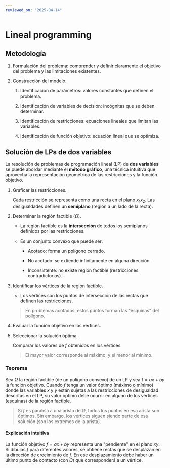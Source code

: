 ```yaml
---
reviewed_on: "2025-04-14"
---
```


# Lineal programming

## Metodología

1. Formulación del problema: comprender y definir claramente el objetivo del problema y las limitaciones existentes.

2. Construcción del modelo.

	1. Identificación de parámetros: valores constantes que definen el problema.

	2. Identificación de variables de decisión: incógnitas que se deben determinar.

	3. Identificación de restricciones: ecuaciones lineales que limitan las variables.

	4. Identificación de función objetivo: ecuación lineal que se optimiza.

## Solución de LPs de dos variables

La resolución de problemas de programación lineal (LP) de **dos variables** se puede abordar mediante el **método gráfico**, una técnica intuitiva que aprovecha la representación geométrica de las restricciones y la función objetivo.

1. Graficar las restricciones.

	Cada restricción se representa como una recta en el plano $x_1x_2$. Las desigualdades definen un **semiplano** (región a un lado de la recta).

2. Determinar la región factible ($\Omega$).

	- La región factible es la **intersección** de todos los semiplanos definidos por las restricciones.

	- Es un conjunto convexo que puede ser:

		- Acotado: forma un polígono cerrado.

		- No acotado: se extiende infinitamente en alguna dirección.

		- Inconsistente: no existe región factible (restricciones contradictorias).

3. Identificar los vértices de la región factible.

	- Los vértices son los puntos de intersección de las rectas que definen las restricciones.

	> En problemas acotados, estos puntos forman las "esquinas" del polígono.

4. Evaluar la función objetivo en los vértices.

5. Seleccionar la solución óptima.

	Comparar los valores de $f$ obtenidos en los vértices.

	> El mayor valor corresponde al máximo, y el menor al mínimo.

### Teorema

Sea $\Omega$ la región factible (de un polígono convexo) de un LP y sea $f = a x + b y$ la función objetivo. Cuando $f$ tenga un valor óptimo (máximo o mínimo) donde las variables $x$ y $y$ están sujetas a las restricciones de desigualdad descritas en el LP, su valor óptimo debe ocurrir en alguno de los vértices (esquinas) de la región factible.

> Si $f$ es paralela a una arista de $\Omega$, todos los puntos en esa arista son óptimos. Sin embargo, los vértices siguen siendo parte de esa solución (son los extremos de la arista).

#### Explicación intuitiva

La función objetivo $f = a x + b y$ representa una "pendiente" en el plano $xy$. 
Si dibujas $f$ para diferentes valores, se obtiene rectas que se desplazan en la dirección de crecimiento de $f$. En ese desplazamiento debe haber un último punto de contacto (con $\Omega$) que corresponderá a un vértice.